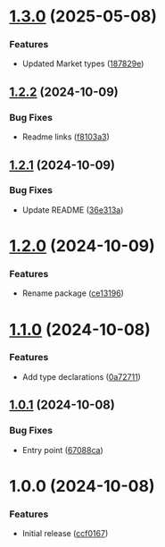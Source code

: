 # [1.3.0](https://github.com/theothergothamdev/mexc-sdk-nodejs/compare/v1.2.2...v1.3.0) (2025-05-08)


### Features

* Updated Market types ([187829e](https://github.com/theothergothamdev/mexc-sdk-nodejs/commit/187829ef5290f9e103fb8bb94ef7d605760f7042))

## [1.2.2](https://github.com/theothergothamdev/mexc-sdk-nodejs/compare/v1.2.1...v1.2.2) (2024-10-09)


### Bug Fixes

* Readme links ([f8103a3](https://github.com/theothergothamdev/mexc-sdk-nodejs/commit/f8103a3f5e181bd9e2104a5d94b8b4b8c9c229d3))

## [1.2.1](https://github.com/theothergothamdev/mexc-sdk-nodejs/compare/v1.2.0...v1.2.1) (2024-10-09)


### Bug Fixes

* Update README ([36e313a](https://github.com/theothergothamdev/mexc-sdk-nodejs/commit/36e313a8e7cd1255e9e1f3daca5d206abf893c3a))

# [1.2.0](https://github.com/theothergothamdev/mexc-sdk-nodejs/compare/v1.1.0...v1.2.0) (2024-10-09)


### Features

* Rename package ([ce13196](https://github.com/theothergothamdev/mexc-sdk-nodejs/commit/ce131967588b170d449dd3d1c495ab2919f8e7b5))

# [1.1.0](https://github.com/theothergothamdev/mexc-node-sdk/compare/v1.0.1...v1.1.0) (2024-10-08)


### Features

* Add type declarations ([0a72711](https://github.com/theothergothamdev/mexc-node-sdk/commit/0a72711ed0f713ea2634305a73efda4c37d74717))

## [1.0.1](https://github.com/theothergothamdev/mexc-node-sdk/compare/v1.0.0...v1.0.1) (2024-10-08)


### Bug Fixes

* Entry point ([67088ca](https://github.com/theothergothamdev/mexc-node-sdk/commit/67088cad6922d4672ca679d720f08758c7e903b1))

# 1.0.0 (2024-10-08)


### Features

* Initial release ([ccf0167](https://github.com/theothergothamdev/mexc-node-sdk/commit/ccf01672c077a271cfd9eadb08616ba213e63475))

